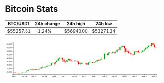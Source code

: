 # Bitcoin Stats

BTC/USDT|24h change|24h high|24h low|
|---|---|---|---|
|$55257.61|-1.24%|$56940.00|$53271.34|

<img src="./chart.svg">
